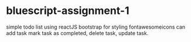 # bluescript-assignment-1
simple todo list using reactJS
bootstrap for styling
fontawesomeicons
can add task mark task as completed, delete task, update task.
